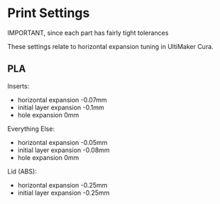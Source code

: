 # Print Settings

IMPORTANT, since each part has fairly tight tolerances

These settings relate to horizontal expansion tuning in UltiMaker Cura.

## PLA

Inserts:

- horizontal expansion -0.07mm
- initial layer expansion -0.1mm
- hole expansion 0mm

Everything Else:

- horizontal expansion -0.05mm
- initial layer expansion -0.08mm
- hole expansion 0mm


Lid (ABS):

- horizontal expansion -0.25mm
- initial layer expansion -0.25mm